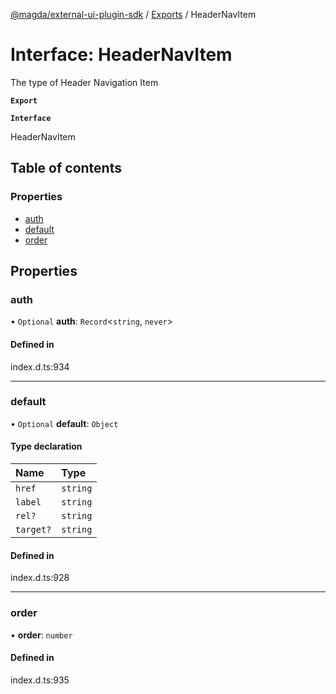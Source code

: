 [@magda/external-ui-plugin-sdk](../README.md) / [Exports](../modules.md) / HeaderNavItem

# Interface: HeaderNavItem

The type of Header Navigation Item

**`Export`**

**`Interface`**

HeaderNavItem

## Table of contents

### Properties

- [auth](HeaderNavItem.md#auth)
- [default](HeaderNavItem.md#default)
- [order](HeaderNavItem.md#order)

## Properties

### auth

• `Optional` **auth**: `Record`<`string`, `never`\>

#### Defined in

index.d.ts:934

___

### default

• `Optional` **default**: `Object`

#### Type declaration

| Name | Type |
| :------ | :------ |
| `href` | `string` |
| `label` | `string` |
| `rel?` | `string` |
| `target?` | `string` |

#### Defined in

index.d.ts:928

___

### order

• **order**: `number`

#### Defined in

index.d.ts:935
